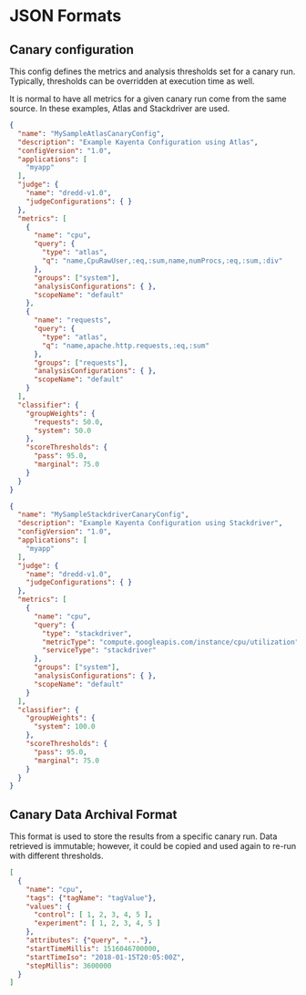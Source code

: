 # JSON Formats

## Canary configuration

This config defines the metrics and analysis thresholds set for a canary run.
Typically, thresholds can be overridden at execution time as well.

It is normal to have all metrics for a given canary run come from the same source.  In these examples,
Atlas and Stackdriver are used.


```JSON
{
  "name": "MySampleAtlasCanaryConfig",
  "description": "Example Kayenta Configuration using Atlas",
  "configVersion": "1.0",
  "applications": [
    "myapp"
  ],
  "judge": {
    "name": "dredd-v1.0",
    "judgeConfigurations": { }
  },
  "metrics": [
    {
      "name": "cpu",
      "query": {
        "type": "atlas",
        "q": "name,CpuRawUser,:eq,:sum,name,numProcs,:eq,:sum,:div"
      },
      "groups": ["system"],
      "analysisConfigurations": { },
      "scopeName": "default"
    },
    {
      "name": "requests",
      "query": {
        "type": "atlas",
        "q": "name,apache.http.requests,:eq,:sum"
      },
      "groups": ["requests"],
      "analysisConfigurations": { },
      "scopeName": "default"
    }
  ],
  "classifier": {
    "groupWeights": {
      "requests": 50.0,
      "system": 50.0
    },
    "scoreThresholds": {
      "pass": 95.0,
      "marginal": 75.0
    }
  }
}
```
```JSON
{
  "name": "MySampleStackdriverCanaryConfig",
  "description": "Example Kayenta Configuration using Stackdriver",
  "configVersion": "1.0",
  "applications": [
    "myapp"
  ],
  "judge": {
    "name": "dredd-v1.0",
    "judgeConfigurations": { }
  },
  "metrics": [
    {
      "name": "cpu",
      "query": {
        "type": "stackdriver",
        "metricType": "compute.googleapis.com/instance/cpu/utilization",
        "serviceType": "stackdriver"
      },
      "groups": ["system"],
      "analysisConfigurations": { },
      "scopeName": "default"
    }
  ],
  "classifier": {
    "groupWeights": {
      "system": 100.0
    },
    "scoreThresholds": {
      "pass": 95.0,
      "marginal": 75.0
    }
  }
}
```

## Canary Data Archival Format

This format is used to store the results from a specific canary run.
Data retrieved is immutable; however, it could be copied and used again
to re-run with different thresholds.

```JSON
[
  {
    "name": "cpu",
    "tags": {"tagName": "tagValue"},
    "values": {
      "control": [ 1, 2, 3, 4, 5 ],
      "experiment": [ 1, 2, 3, 4, 5 ]
    },
    "attributes": {"query", "..."},
    "startTimeMillis": 1516046700000,
    "startTimeIso": "2018-01-15T20:05:00Z",
    "stepMillis": 3600000
  }
]
```
